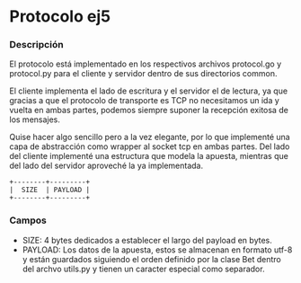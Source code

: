# Protocolo ej5

### Descripción

El protocolo está implementado en los respectivos archivos protocol.go y protocol.py para el cliente y servidor dentro de sus directorios common.

El cliente implementa el lado de escritura y el servidor el de lectura, ya que gracias a que el protocolo de transporte es TCP no necesitamos un ida y vuelta en ambas partes, podemos siempre suponer la recepción exitosa de los mensajes.

Quise hacer algo sencillo pero a la vez elegante, por lo que implementé una capa de abstracción como wrapper al socket tcp en ambas partes. Del lado del cliente implementé una estructura que modela la apuesta, mientras que del lado del servidor aproveché la ya implementada.

```terminal
+--------+---------+  
|  SIZE  | PAYLOAD |  
+--------+---------+  

```

### Campos

- SIZE: 4 bytes dedicados a establecer el largo del payload en bytes.
- PAYLOAD: Los datos de la apuesta, estos se almacenan en formato utf-8 y están guardados siguiendo el orden definido por la clase Bet dentro del archvo utils.py y tienen un caracter especial como separador.

